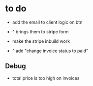# to do

- add the email to client logic on btn
- ^ brings them to stripe form

- make the stripe inbuild work
- ^ add "change invoice status to paid"

## Debug

- total price is too high on invoices
